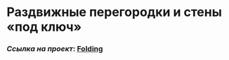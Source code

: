 # Раздвижные перегородки и стены «под ключ»

### _Ссылка на проект_: [Folding](https://vitalyreutsky.github.io/Folding/)
